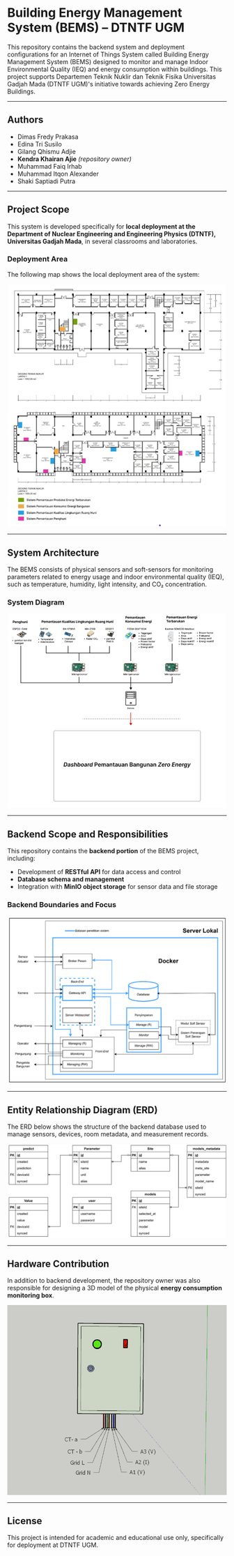 # Building Energy Management System (BEMS) – DTNTF UGM

This repository contains the backend system and deployment configurations for an Internet of Things System called Building Energy Management System (BEMS) designed to monitor and manage Indoor Environmental Quality (IEQ) and energy consumption within buildings. This project supports Departemen Teknik Nuklir dan Teknik Fisika Universitas Gadjah Mada (DTNTF UGM)'s initiative towards achieving Zero Energy Buildings.

---

## Authors

- Dimas Fredy Prakasa  
- Edina Tri Susilo  
- Gilang Qhismu Adjie
- **Kendra Khairan Ajie** *(repository owner)*
- Muhammad Faiq Irhab  
- Muhammad Itqon Alexander  
- Shaki Saptiadi Putra

---

## Project Scope

This system is developed specifically for **local deployment at the Department of Nuclear Engineering and Engineering Physics (DTNTF), Universitas Gadjah Mada**, in several classrooms and laboratories.

### Deployment Area

The following map shows the local deployment area of the system:

![Penempatan Sistem](assets/penempatan-sistem.png)

---

## System Architecture

The BEMS consists of physical sensors and soft-sensors for monitoring parameters related to energy usage and indoor environmental quality (IEQ), such as temperature, humidity, light intensity, and CO₂ concentration.

### System Diagram

![Skema Sistem](assets/skema-sistem.png)

---

## Backend Scope and Responsibilities

This repository contains the **backend portion** of the BEMS project, including:

- Development of **RESTful API** for data access and control
- **Database schema and management**
- Integration with **MinIO object storage** for sensor data and file storage

### Backend Boundaries and Focus

![Batasan Sistem](assets/batasan-sistem.png)

---

## Entity Relationship Diagram (ERD)

The ERD below shows the structure of the backend database used to manage sensors, devices, room metadata, and measurement records.

![ERD Sistem](assets/erd-sistem.png)

---

## Hardware Contribution

In addition to backend development, the repository owner was also responsible for designing a 3D model of the physical **energy consumption monitoring box**.

![3D Box Design](assets/gambar-3d.png)

---

## License

This project is intended for academic and educational use only, specifically for deployment at DTNTF UGM.
